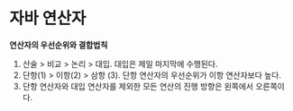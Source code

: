 # 자바 연산자

**연산자의 우선순위와 결합법칙**

1. 산술 > 비교 > 논리 > 대입. 대입은 제일 마지막에 수행된다.
2. 단항(1) > 이항(2) > 삼항 (3). 단항 연산자의 우선순위가 이항 연산자보다 높다.
3. 단항 연산자와 대입 연산자를 제외한 모든 연산의 진행 방향은 왼쪽에서 오른쪽이다.
